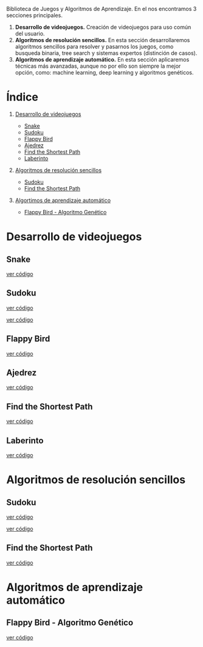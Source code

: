 Biblioteca de Juegos y Algoritmos de Aprendizaje. En el nos encontramos 3 secciones principales. 

   1) **Desarrollo de videojuegos.** Creación de videojuegos para uso común del usuario.
   2) **Algoritmos de resolución sencillos.** En esta sección desarrollaremos algoritmos sencillos para resolver y pasarnos los juegos, como busqueda binaria, tree search y sistemas expertos (distinción de casos).
   3) **Algoritmos de aprendizaje automático.** En esta sección aplicaremos técnicas más avanzadas, aunque no por ello son siempre la mejor opción, como: machine learning, deep learning y algoritmos genéticos.

# Índice
 
 1. [Desarrollo de videojuegos](#id1)
    - [Snake](#id1.1)
    - [Sudoku](#id1.2)
    - [Flappy Bird](#id1.3)
    - [Ajedrez](#id1.4)
    - [Find the Shortest Path](#id1.5)
    - [Laberinto](#id1.6)

 2. [Algoritmos de resolución sencillos](#id2)
    - [Sudoku](#id2.1)
    - [Find the Shortest Path](#id2.2)

 3. [Algortimos de aprendizaje automático](#id3)
    - [Flappy Bird - Algoritmo Genético](#id3.1)





# Desarrollo de videojuegos <a name=id1> </a>

## Snake <a name=id1.1> </a>

<a href=https://github.com/JavierAM01/Juego-Snake> ver código </a>

## Sudoku <a name=id1.2> </a>

<a href=https://github.com/JavierAM01/Juego-Sudoku> ver código </a>

<a href=https://github.com/JavierAM01/Juego-Sudoku-2> ver código </a>

## Flappy Bird <a name=id1.3> </a>

<a href=https://github.com/JavierAM01/Juego-FlappyBird> ver código </a>

## Ajedrez <a name=id1.4> </a>

<a href=https://github.com/JavierAM01/Juego-Ajedrez> ver código </a>

## Find the Shortest Path <a name=id1.5> </a>

<a href=https://github.com/JavierAM01/Juego-ShortestPath> ver código </a>

## Laberinto <a name=id1.6> </a>

<a href=https://github.com/JavierAM01/Juego-Laberinto-Versiones> ver código </a>






# Algoritmos de resolución sencillos <a name=id2> </a>

## Sudoku <a name=id2.1> </a>

<a href=https://github.com/JavierAM01/Juego-Sudoku> ver código </a>

<a href=https://github.com/JavierAM01/Juego-Sudoku-2> ver código </a>

## Find the Shortest Path <a name=id2.2> </a>

<a href=https://github.com/JavierAM01/Juego-ShortestPath> ver código </a>





# Algoritmos de aprendizaje automático <a name=id3> </a>

## Flappy Bird - Algoritmo Genético <a name=id3.1> </a>

<a href=https://github.com/JavierAM01/Juego-FlappyBird-AlgoritmoGenetico> ver código </a>







